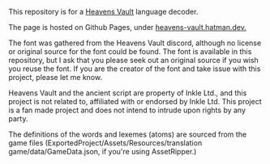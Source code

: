 This repository is for a [Heavens Vault](https://store.steampowered.com/app/774201/Heavens_Vault/) language decoder.

The page is hosted on Github Pages, under [heavens-vault.hatman.dev.](https://heavens-vault.hatman.dev/)

The font was gathered from the Heavens Vault discord, although no license or original source for the font could be found. The font is available in this repository, but I ask that you please seek out an original source if you wish you reuse the font. If you are the creator of the font and take issue with this project, please let me know.

Heavens Vault and the ancient script are property of Inkle Ltd., and this project is not related to, affiliated with or endorsed by Inkle Ltd. This project is a fan made project and does not intend to intrude upon rights by any party.

The definitions of the words and lexemes (atoms) are sourced from the game files (ExportedProject/Assets/Resources/translation game/data/GameData.json, if you're using AssetRipper.)
